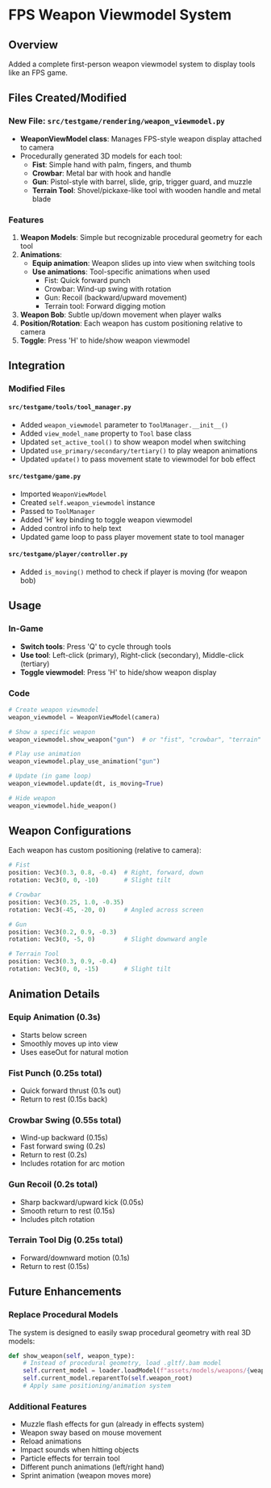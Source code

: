 # FPS Weapon Viewmodel System

## Overview
Added a complete first-person weapon viewmodel system to display tools like an FPS game.

## Files Created/Modified

### New File: `src/testgame/rendering/weapon_viewmodel.py`
- **WeaponViewModel class**: Manages FPS-style weapon display attached to camera
- Procedurally generated 3D models for each tool:
  - **Fist**: Simple hand with palm, fingers, and thumb
  - **Crowbar**: Metal bar with hook and handle
  - **Gun**: Pistol-style with barrel, slide, grip, trigger guard, and muzzle
  - **Terrain Tool**: Shovel/pickaxe-like tool with wooden handle and metal blade

### Features
1. **Weapon Models**: Simple but recognizable procedural geometry for each tool
2. **Animations**:
   - **Equip animation**: Weapon slides up into view when switching tools
   - **Use animations**: Tool-specific animations when used
     - Fist: Quick forward punch
     - Crowbar: Wind-up swing with rotation
     - Gun: Recoil (backward/upward movement)
     - Terrain tool: Forward digging motion
3. **Weapon Bob**: Subtle up/down movement when player walks
4. **Position/Rotation**: Each weapon has custom positioning relative to camera
5. **Toggle**: Press 'H' to hide/show weapon viewmodel

## Integration

### Modified Files

#### `src/testgame/tools/tool_manager.py`
- Added `weapon_viewmodel` parameter to `ToolManager.__init__()`
- Added `view_model_name` property to `Tool` base class
- Updated `set_active_tool()` to show weapon model when switching
- Updated `use_primary/secondary/tertiary()` to play weapon animations
- Updated `update()` to pass movement state to viewmodel for bob effect

#### `src/testgame/game.py`
- Imported `WeaponViewModel`
- Created `self.weapon_viewmodel` instance
- Passed to `ToolManager`
- Added 'H' key binding to toggle weapon viewmodel
- Added control info to help text
- Updated game loop to pass player movement state to tool manager

#### `src/testgame/player/controller.py`
- Added `is_moving()` method to check if player is moving (for weapon bob)

## Usage

### In-Game
- **Switch tools**: Press 'Q' to cycle through tools
- **Use tool**: Left-click (primary), Right-click (secondary), Middle-click (tertiary)
- **Toggle viewmodel**: Press 'H' to hide/show weapon display

### Code
```python
# Create weapon viewmodel
weapon_viewmodel = WeaponViewModel(camera)

# Show a specific weapon
weapon_viewmodel.show_weapon("gun")  # or "fist", "crowbar", "terrain"

# Play use animation
weapon_viewmodel.play_use_animation("gun")

# Update (in game loop)
weapon_viewmodel.update(dt, is_moving=True)

# Hide weapon
weapon_viewmodel.hide_weapon()
```

## Weapon Configurations

Each weapon has custom positioning (relative to camera):

```python
# Fist
position: Vec3(0.3, 0.8, -0.4)  # Right, forward, down
rotation: Vec3(0, 0, -10)       # Slight tilt

# Crowbar
position: Vec3(0.25, 1.0, -0.35)
rotation: Vec3(-45, -20, 0)     # Angled across screen

# Gun
position: Vec3(0.2, 0.9, -0.3)
rotation: Vec3(0, -5, 0)        # Slight downward angle

# Terrain Tool
position: Vec3(0.3, 0.9, -0.4)
rotation: Vec3(0, 0, -15)       # Slight tilt
```

## Animation Details

### Equip Animation (0.3s)
- Starts below screen
- Smoothly moves up into view
- Uses easeOut for natural motion

### Fist Punch (0.25s total)
- Quick forward thrust (0.1s out)
- Return to rest (0.15s back)

### Crowbar Swing (0.55s total)
- Wind-up backward (0.15s)
- Fast forward swing (0.2s)
- Return to rest (0.2s)
- Includes rotation for arc motion

### Gun Recoil (0.2s total)
- Sharp backward/upward kick (0.05s)
- Smooth return to rest (0.15s)
- Includes pitch rotation

### Terrain Tool Dig (0.25s total)
- Forward/downward motion (0.1s)
- Return to rest (0.15s)

## Future Enhancements

### Replace Procedural Models
The system is designed to easily swap procedural geometry with real 3D models:

```python
def show_weapon(self, weapon_type):
    # Instead of procedural geometry, load .gltf/.bam model
    self.current_model = loader.loadModel(f"assets/models/weapons/{weapon_type}.gltf")
    self.current_model.reparentTo(self.weapon_root)
    # Apply same positioning/animation system
```

### Additional Features
- Muzzle flash effects for gun (already in effects system)
- Weapon sway based on mouse movement
- Reload animations
- Impact sounds when hitting objects
- Particle effects for terrain tool
- Different punch animations (left/right hand)
- Sprint animation (weapon moves more)
